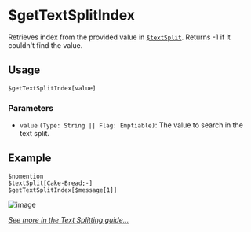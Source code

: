 # $getTextSplitIndex 
Retrieves index from the provided value in [`$textSplit`](./textSplit.md). Returns -1 if it couldn't find the value.

## Usage
``` 
$getTextSplitIndex[value]
``` 

### Parameters 
- `value` `(Type: String || Flag: Emptiable)`: The value to search in the text split.

## Example 
``` 
$nomention 
$textSplit[Cake-Bread;-] 
$getTextSplitIndex[$message[1]] 
``` 

![image](https://user-images.githubusercontent.com/42785890/151845189-1866a9c2-cacb-401b-9efe-137cc54586b6.png)

[*See more in the Text Splitting guide...*](../guides/general/textSplitting.md)
